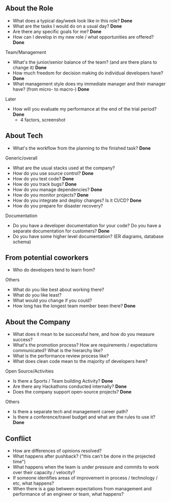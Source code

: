 
## About the Role

- What does a typical day/week look like in this role? **Done**
- What are the tasks I would do on a usual day? **Done**
- Are there any specific goals for me? **Done**
- How can I develop in my new role / what opportunities are offered? **Done**

Team/Management
- What's the junior/senior balance of the team? (and are there plans to change it) **Done**
- How much freedom for decision making do individual developers have? **Done**
- What management style does my immediate manager and their manager have? (from micro- to macro-)  **Done**


Later 
- How will you evaluate my performance at the end of the trial period? **Done**
  - 4 factors, screenshot 

## About Tech

- What's the workflow from the planning to the finished task?  **Done**

Generic/overall
- What are the usual stacks used at the company?
- How do you use source control?  **Done**
- How do you test code?  **Done**
- How do you track bugs? **Done**
- How do you manage dependencies?  **Done** 
- How do you monitor projects? **Done**
- How do you integrate and deploy changes? Is it CI/CD?  **Done**
- How do you prepare for disaster recovery?

Documentation
- Do you have a developer documentation for your code? Do you have a separate documentation for customers?  **Done**
- Do you have some higher level documentation? (ER diagrams, database schema) 


## From potential coworkers

- Who do developers tend to learn from?

Others
- What do you like best about working there?
- What do you like least?
- What would you change if you could?
- How long has the longest team member been there? **Done**

## About the Company

- What does it mean to be successful here, and how do you measure success?
- What's the promotion process? How are requirements / expectations communicated? What is the hierarchy like?
- What is the performance review process like?
- What does clean code mean to the majority of developers here?

Open Source/Activities
- Is there a Sports / Team building Activity? **Done**
- Are there any Hackathons conducted internally? **Done**
- Does the company support open-source projects? **Done**

Others
- Is there a separate tech and management career path?
- Is there a conference/travel budget and what are the rules to use it? **Done**

## Conflict

- How are differences of opinions resolved? 
- What happens after pushback? ("this can't be done in the projected time")
- What happens when the team is under pressure and commits to work over their capacity / velocity?
- If someone identifies areas of improvement in process / technology / etc, what happens?
- When there is a gap between expectations from management and performance of an engineer or team, what happens?
